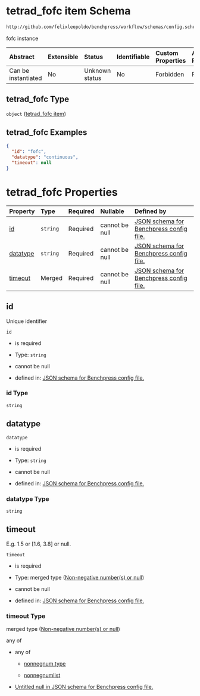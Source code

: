 # tetrad\_fofc item Schema

```txt
http://github.com/felixleopoldo/benchpress/workflow/schemas/config.schema.json#/definitions/tetrad_fofc
```

fofc instance

| Abstract            | Extensible | Status         | Identifiable | Custom Properties | Additional Properties | Access Restrictions | Defined In                                                        |
| :------------------ | :--------- | :------------- | :----------- | :---------------- | :-------------------- | :------------------ | :---------------------------------------------------------------- |
| Can be instantiated | No         | Unknown status | No           | Forbidden         | Forbidden             | none                | [config.schema.json\*](config.schema.json "open original schema") |

## tetrad\_fofc Type

`object` ([tetrad\_fofc item](config-definitions-tetrad_fofc-item.md))

## tetrad\_fofc Examples

```json
{
  "id": "fofc",
  "datatype": "continuous",
  "timeout": null
}
```

# tetrad\_fofc Properties

| Property              | Type     | Required | Nullable       | Defined by                                                                                                                                                                                                                          |
| :-------------------- | :------- | :------- | :------------- | :---------------------------------------------------------------------------------------------------------------------------------------------------------------------------------------------------------------------------------- |
| [id](#id)             | `string` | Required | cannot be null | [JSON schema for Benchpress config file.](config-definitions-tetrad_fofc-item-properties-id.md "http://github.com/felixleopoldo/benchpress/workflow/schemas/config.schema.json#/definitions/tetrad_fofc/properties/id")             |
| [datatype](#datatype) | `string` | Required | cannot be null | [JSON schema for Benchpress config file.](config-definitions-tetrad_fofc-item-properties-datatype.md "http://github.com/felixleopoldo/benchpress/workflow/schemas/config.schema.json#/definitions/tetrad_fofc/properties/datatype") |
| [timeout](#timeout)   | Merged   | Required | cannot be null | [JSON schema for Benchpress config file.](config-definitions-non-negative-numbers-or-null.md "http://github.com/felixleopoldo/benchpress/workflow/schemas/config.schema.json#/definitions/tetrad_fofc/properties/timeout")          |

## id

Unique identifier

`id`

*   is required

*   Type: `string`

*   cannot be null

*   defined in: [JSON schema for Benchpress config file.](config-definitions-tetrad_fofc-item-properties-id.md "http://github.com/felixleopoldo/benchpress/workflow/schemas/config.schema.json#/definitions/tetrad_fofc/properties/id")

### id Type

`string`

## datatype



`datatype`

*   is required

*   Type: `string`

*   cannot be null

*   defined in: [JSON schema for Benchpress config file.](config-definitions-tetrad_fofc-item-properties-datatype.md "http://github.com/felixleopoldo/benchpress/workflow/schemas/config.schema.json#/definitions/tetrad_fofc/properties/datatype")

### datatype Type

`string`

## timeout

E.g. 1.5 or \[1.6, 3.8] or null.

`timeout`

*   is required

*   Type: merged type ([Non-negative number(s) or null](config-definitions-non-negative-numbers-or-null.md))

*   cannot be null

*   defined in: [JSON schema for Benchpress config file.](config-definitions-non-negative-numbers-or-null.md "http://github.com/felixleopoldo/benchpress/workflow/schemas/config.schema.json#/definitions/tetrad_fofc/properties/timeout")

### timeout Type

merged type ([Non-negative number(s) or null](config-definitions-non-negative-numbers-or-null.md))

any of

*   any of

    *   [nonnegnum type](config-definitions-nonnegnum-type.md "check type definition")

    *   [nonnegnumlist](config-definitions-nonnegnumlist.md "check type definition")

*   [Untitled null in JSON schema for Benchpress config file.](config-definitions-non-negative-numbers-or-null-anyof-1.md "check type definition")
